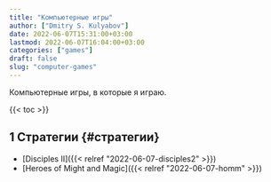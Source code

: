 ```yaml
---
title: "Компьютерные игры"
author: ["Dmitry S. Kulyabov"]
date: 2022-06-07T15:31:00+03:00
lastmod: 2022-06-07T16:04:00+03:00
categories: ["games"]
draft: false
slug: "computer-games"
---
```


Компьютерные игры, в которые я играю.

<!--more-->

{{< toc >}}


## <span class="section-num">1</span> Стратегии {#стратегии}

-   [Disciples II]({{< relref "2022-06-07-disciples2" >}})
-   [Heroes of Might and Magic]({{< relref "2022-06-07-homm" >}})
